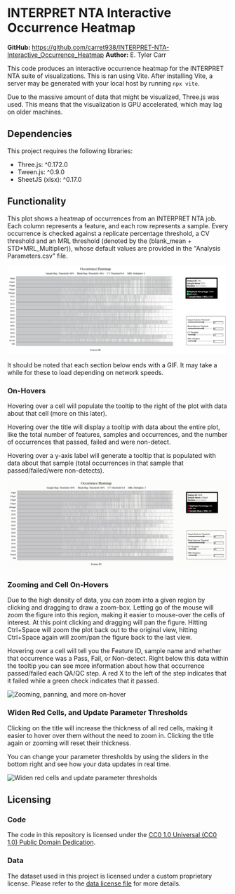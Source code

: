 # INTERPRET NTA Interactive Occurrence Heatmap

**GitHub:** <https://github.com/carret938/INTERPRET-NTA-Interactive_Occurrence_Heatmap>
**Author:** E. Tyler Carr

This code produces an interactive occurrence heatmap for the INTERPRET NTA suite of visualizations. This is ran using Vite. After installing Vite, a server may be generated with your local host by running `npx vite`.

Due to the massive amount of data that might be visualized, Three.js was used. This means that the visualization is GPU accelerated, which may lag on older machines.

## Dependencies

This project requires the following libraries:

- Three.js: ^0.172.0
- Tween.js: ^0.9.0
- SheetJS (xlsx): ^0.17.0

## Functionality

This plot shows a heatmap of occurrences from an INTERPRET NTA job. Each column represents a feature, and each row represents a sample. Every occurrence is checked against a replicate percentage threshold, a CV threshold and an MRL threshold (denoted by the (blank_mean + STD*MRL_Multiplier)), whose default values are provided in the "Analysis Parameters.csv" file.

![Static image of heatmap](./resources/static_heatmap.png)

It should be noted that each section below ends with a GIF. It may take a while for these to load depending on network speeds.

### On-Hovers

Hovering over a cell will populate the tooltip to the right of the plot with data about that cell (more on this later).

Hovering over the title will display a tooltip with data about the entire plot, like the total number of features, samples and occurrences, and the number of occurrences that passed, failed and were non-detect.

Hovering over a y-axis label will generate a tooltip that is populated with data about that sample (total occurrences in that sample that passed/failed/were non-detects).

![On-hover functionality](./resources/onHover01.gif)

### Zooming and Cell On-Hovers

Due to the high density of data, you can zoom into a given region by clicking and dragging to draw a zoom-box. Letting go of the mouse will zoom the figure into this region, making it easier to mouse-over the cells of interest. At this point clicking and dragging will pan the figure. Hitting Ctrl+Space will zoom the plot back out to the original view, hitting Ctrl+Space again will zoom/pan the figure back to the last view.

Hovering over a cell will tell you the Feature ID, sample name and whether that occurrence was a Pass, Fail, or Non-detect. Right below this data within the tooltip you can see more information about how that occurrence passed/failed each QA/QC step. A red X to the left of the step indicates that it failed while a green check indicates that it passed.

![Zooming, panning, and more on-hover](./resources/onHover02-zoom_pan.gif)

### Widen Red Cells, and Update Parameter Thresholds

Clicking on the title will increase the thickness of all red cells, making it easier to hover over them without the need to zoom in. Clicking the title again or zooming will reset their thickness.

You can change your parameter thresholds by using the sliders in the bottom right and see how your data updates in real time.

![Widen red cells and update parameter thresholds](./resources/red_thickness-sliders.gif)

## Licensing

### Code

The code in this repository is licensed under the [CC0 1.0 Universal (CC0 1.0) Public Domain Dedication](./LICENSE_CODE).

### Data

The dataset used in this project is licensed under a custom proprietary license. Please refer to the [data license file](./LICENSE_DATA) for more details.
